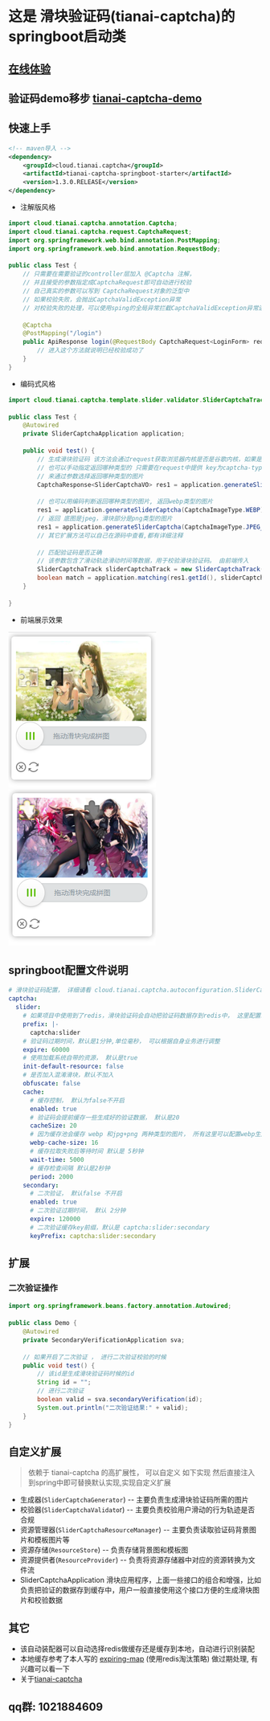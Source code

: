 # 这是 滑块验证码(tianai-captcha)的springboot启动类

## [在线体验](https://www.tianai.cloud)

## 验证码demo移步 [tianai-captcha-demo](https://gitee.com/tianai/tianai-captcha-demo)

## 快速上手

```xml
<!-- maven导入 -->
<dependency>
    <groupId>cloud.tianai.captcha</groupId>
    <artifactId>tianai-captcha-springboot-starter</artifactId>
    <version>1.3.0.RELEASE</version>
</dependency>
```

- 注解版风格

```java
import cloud.tianai.captcha.annotation.Captcha;
import cloud.tianai.captcha.request.CaptchaRequest;
import org.springframework.web.bind.annotation.PostMapping;
import org.springframework.web.bind.annotation.RequestBody;

public class Test {
    // 只需要在需要验证的controller层加入 @Captcha 注解，
    // 并且接受的参数指定成CaptchaRequest即可自动进行校验
    // 自己真实的参数可以写到 CaptchaRequest对象的泛型中
    // 如果校验失败，会抛出CaptchaValidException异常
    // 对校验失败的处理，可以使用sping的全局异常拦截CaptchaValidException异常进行处理

    @Captcha
    @PostMapping("/login")
    public ApiResponse login(@RequestBody CaptchaRequest<LoginForm> request) {
        // 进入这个方法就说明已经校验成功了
    }
}
```

- 编码式风格

```java
import cloud.tianai.captcha.template.slider.validator.SliderCaptchaTrack;

public class Test {
    @Autowired
    private SliderCaptchaApplication application;

    public void test() {
        // 生成滑块验证码 该方法会通过request获取浏览器内核是否是谷歌内核，如果是则返回webp类型的图片 否则返回jpeg+png类型的图片
        // 也可以手动指定返回哪种类型的 只需要在request中提供 key为captcha-type的参数(可以放到参数中或者header中) ， 值为 webp、jpeg-png
        // 来通过参数选择返回哪种类型的图片
        CaptchaResponse<SliderCaptchaVO> res1 = application.generateSliderCaptcha();

        // 也可以用编码判断返回哪种类型的图片, 返回webp类型的图片
        res1 = application.generateSliderCaptcha(CaptchaImageType.WEBP);
        // 返回 底图是jpeg，滑块部分是png类型的图片
        res1 = application.generateSliderCaptcha(CaptchaImageType.JPEG_PNG);
        // 其它扩展方法可以自己在源码中查看,都有详细注释

        // 匹配验证码是否正确
        // 该参数包含了滑动轨迹滑动时间等数据，用于校验滑块验证码。 由前端传入
        SliderCaptchaTrack sliderCaptchaTrack = new SliderCaptchaTrack();
        boolean match = application.matching(res1.getId(), sliderCaptchaTrack);
    }

}
```

- 前端展示效果

![](image/1.png)
![](image/2.png)
## springboot配置文件说明

```yaml
# 滑块验证码配置， 详细请看 cloud.tianai.captcha.autoconfiguration.SliderCaptchaProperties 类
captcha:
  slider:
    # 如果项目中使用到了redis，滑块验证码会自动把验证码数据存到redis中， 这里配置redis的key的前缀,默认是captcha:slider
    prefix: |-
      captcha:slider
    # 验证码过期时间，默认是1分钟,单位毫秒， 可以根据自身业务进行调整
    expire: 60000
    # 使用加载系统自带的资源， 默认是true
    init-default-resource: false
    # 是否加入混淆滑块，默认不加入
    obfuscate: false
    cache:
      # 缓存控制， 默认为false不开启
      enabled: true
      # 验证码会提前缓存一些生成好的验证数据， 默认是20
      cacheSize: 20
      # 因为缓存池会缓存 webp 和jpg+png 两种类型的图片， 所有这里可以配置webp生成的数量， 默认是 总缓存的70%(captcha.cacheSize*0.7)
      webp-cache-size: 16
      # 缓存拉取失败后等待时间 默认是 5秒钟
      wait-time: 5000
      # 缓存检查间隔 默认是2秒钟
      period: 2000
    secondary:
      # 二次验证， 默认false 不开启
      enabled: true
      # 二次验证过期时间， 默认 2分钟
      expire: 120000
      # 二次验证缓存key前缀，默认是 captcha:slider:secondary
      keyPrefix: captcha:slider:secondary
```

## 扩展
### 二次验证操作

```java
import org.springframework.beans.factory.annotation.Autowired;

public class Demo {
    @Autowired
    private SecondaryVerificationApplication sva;

    // 如果开启了二次验证 ， 进行二次验证校验的时候 
    public void test() {
        // 该id是生成滑块验证码时候的id
        String id = "";
        // 进行二次验证
        boolean valid = sva.secondaryVerification(id);
        System.out.println("二次验证结果:" + valid);
    }
}

```
## 自定义扩展
> 依赖于 tianai-captcha 的高扩展性，
> 可以自定义 如下实现 然后直接注入到spring中即可替换默认实现,实现自定义扩展
- 生成器(`SliderCaptchaGenerator`) -- 主要负责生成滑块验证码所需的图片
- 校验器(`SliderCaptchaValidato`r) -- 主要负责校验用户滑动的行为轨迹是否合规
- 资源管理器(`SliderCaptchaResourceManager`) -- 主要负责读取验证码背景图片和模板图片等
- 资源存储(`ResourceStore`) -- 负责存储背景图和模板图
- 资源提供者(`ResourceProvider`) -- 负责将资源存储器中对应的资源转换为文件流
- SliderCaptchaApplication 滑块应用程序，上面一些接口的组合和增强，比如负责把验证的数据存到缓存中，用户一般直接使用这个接口方便的生成滑块图片和校验数据
## 其它
- 该自动装配器可以自动选择redis做缓存还是缓存到本地，自动进行识别装配
- 本地缓存参考了本人写的 [expiring-map](https://gitee.com/tianai/expiring-map) (使用redis淘汰策略) 做过期处理, 有兴趣可以看一下
- 关于[tianai-captcha](https://gitee.com/tianai/tianai-captcha)

## qq群: 1021884609
 